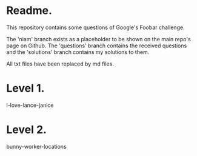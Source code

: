 # Readme.
This repository contains some questions of Google's Foobar challenge.

The 'niam' branch exists as a placeholder to be shown on the main repo's page on Github.
The 'questions' branch contains the received questions and the 'solutions' branch contains my solutions
to them.

All txt files have been replaced by md files.

# Level 1.
i-love-lance-janice

# Level 2.
bunny-worker-locations

